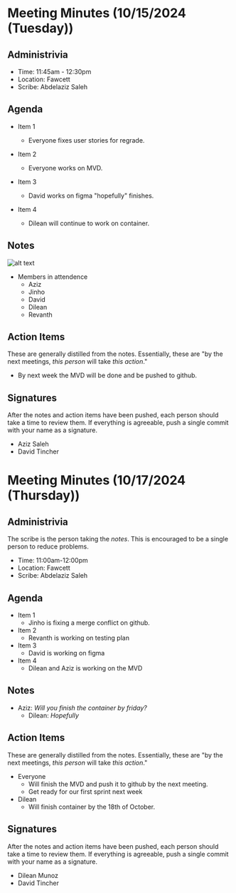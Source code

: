 # Meeting Minutes (10/15/2024 (Tuesday))

## Administrivia
* Time: 11:45am - 12:30pm
* Location: Fawcett 
* Scribe: Abdelaziz Saleh

## Agenda
* Item 1
  * Everyone fixes user stories for regrade.

* Item 2
  * Everyone works on MVD.

* Item 3
  * David works on figma "hopefully" finishes.

* Item 4
  * Dilean will continue to work on container.

## Notes
![alt text](../../assets/notes/note-on-10-08.png)
* Members in attendence
    * Aziz
    * Jinho
    * David
    * Dilean 
    * Revanth

## Action Items
These are generally distilled from the notes. Essentially, these are "by the next meetings, _this person_ will take _this action_."
* By next week the MVD will be done and be pushed to github.

## Signatures
After the notes and action items have been pushed, each person should take a time to review them. If everything is agreeable, push a single commit with your name as a signature. 
* Aziz Saleh
* David Tincher

# Meeting Minutes (10/17/2024 (Thursday))

## Administrivia
The scribe is the person taking the _notes_. This is encouraged to be a single person to reduce problems.
* Time: 11:00am-12:00pm
* Location: Fawcett
* Scribe: Abdelaziz Saleh

## Agenda
* Item 1
  * Jinho is fixing a merge conflict on github.
* Item 2
  * Revanth is working on testing plan
* Item 3
  * David is working on figma 
* Item 4 
  * Dilean and Aziz is working on the MVD

## Notes
* Aziz: _Will you finish the container by friday?_
  * Dilean: _Hopefully_

## Action Items
These are generally distilled from the notes. Essentially, these are "by the next meetings, _this person_ will take _this action_."
* Everyone
  * Will finish the MVD and push it to github by the next meeting.
  * Get ready for our first sprint next week
* Dilean 
  * Will finish container by the 18th of October.


## Signatures
After the notes and action items have been pushed, each person should take a time to review them. If everything is agreeable, push a single commit with your name as a signature. 
* Dilean Munoz
* David Tincher